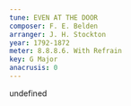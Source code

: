 ```yaml
---
tune: EVEN AT THE DOOR
composer: F. E. Belden
arranger: J. H. Stockton
year: 1792-1872
meter: 8.8.8.6. With Refrain
key: G Major
anacrusis: 0
---
```

undefined